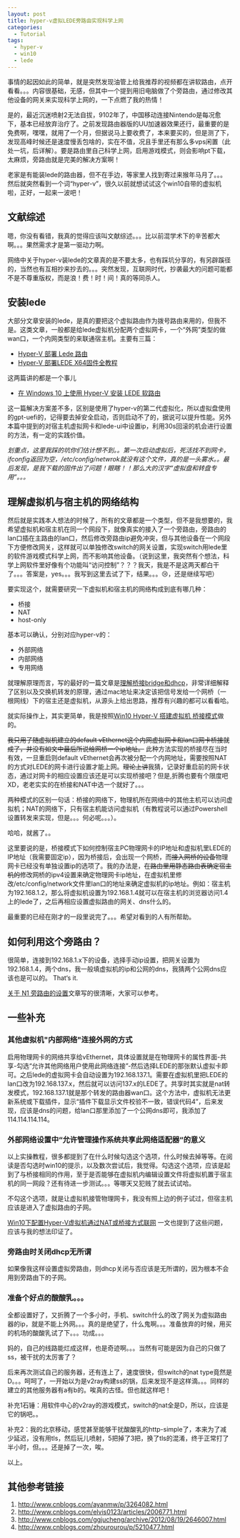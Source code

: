 ```yaml
---
layout: post
title: hyper-v虚拟LEDE旁路由实现科学上网
categories:
  - Tutorial
tags:
  - hyper-v
  - win10
  - lede
---
```


事情的起因如此的简单，就是突然发现油管上给我推荐的视频都在讲软路由，点开看看。。。内容很基础，无感，但其中一个提到用旧电脑做了个旁路由，通过修改其他设备的网关来实现科学上网的，一下点燃了我的热情！

<!-- more -->

是的，最近沉迷喷射2无法自拔，9102年了，中国移动连接Nintendo是每况愈下，基本已经放弃治疗了。之前发现路由器版的UU加速器效果还行，最重要的是免费啊，嘿嘿，就用了一个月，但据说马上要收费了，本来要买的，但是测了下，发现高峰时候还是速度慢丢包啥的，实在不值，况且手里还有那么多vps闲置（此处一坑，后详解）。要是路由里自己科学上网，启用游戏模式，则会影响pt下载，太麻烦，旁路由就是完美的解决方案啊！

老家是有能装lede的路由器，但不在手边，等家里人找到寄过来猴年马月了。。。然后就突然看到一个词“hyper-v”，很久以前就想试试这个win10自带的虚拟机啦，正好，一起来一波吧！

## 文献综述

嗯，你没有看错，我真的觉得应该叫文献综述。。。比以前混学术下的辛苦都大啊。。。果然需求才是第一驱动力啊。

网络中关于hyper-v装lede的文章真的是不要太多，也有踩坑分享的，有另辟蹊径的，当然也有互相抄来抄去的。。。突然发现，互联网时代，抄袭最大的问题可能都不是不尊重版权，而是浪！费！时！间！真的等同杀人。

## 安装lede
大部分文章安装的lede，是真的要把这个虚拟路由作为拨号路由来用的，但我不是。这类文章，一般都是给lede虚拟机分配两个虚拟网卡，一个“外网”类型的做wan口，一个内网类型的来联通宿主机。主要有三篇：
- [Hyper-V 部署 Lede 路由](https://www.zhiin.net/105a7cc2/)
- [Hyper-V 部署LEDE X64固件全教程](http://koolshare.cn/thread-84735-1-2.html)

这两篇讲的都是一个事儿

- [在 Windows 10 上使用 Hyper-V 安装 LEDE 软路由](https://blog.skk.moe/post/hyper-v-win10-lede/)

这一篇解决方案差不多，区别是使用了hyper-v的第二代虚拟化，所以虚拟盘使用的gpt-uefi的，记得要去掉安全启动，否则启动不了的，据说可以提升性能。另外本篇中提到的对宿主机虚拟网卡和lede-ui中设置ip，利用30s回滚的机会进行设置的方法，有一定的实践价值。

*划重点，这里我踩的坑你们估计想不到。。第一次启动虚拟后，死活找不到网卡，ifconfig返回为空，/etc/config/netwrok就没有这个文件，真的是一头雾水。。最后发现，是我下载的固件出了问题！眼瞎！！那么大的汉字“虚拟盘和转盘专用”。。。*

## 理解虚拟机与宿主机的网络结构
然后就是实践本人想法的时候了，所有的文章都是一个类型，但不是我想要的，我希望虚拟机和宿主机在同一个网段下，就像真实的接入了一个旁路由，旁路由的lan口插在主路由的lan口，然后修改旁路由ip避免冲突，但与其他设备在一个网段下方便修改网关，这样就可以单独修改switch的网关设置，实现switch用lede里的软件游戏模式科学上网，而不影响其他设备。（说到这里，我突然有个想法，科学上网软件里好像有个功能叫“访问控制”？？？我天，我是不是这两天都白干了。。。答案是，yes。。。我写到这里去试了下，结果。。。:cry:，还是继续写吧）

要实现这个，就需要研究一下虚拟机和宿主机的网络构成到底有哪几种：
- 桥接
- NAT
- host-only

基本可以确认，分别对应hyper-v的：
- 外部网络
- 内部网络
- 专用网络

就理解原理而言，写的最好的一篇文章是[理解桥接bridge和dhcp](https://yuerblog.cc/2017/01/22/understand-bridge-and-dhcp/)，非常详细解释了区别以及交换机转发的原理，通过mac地址来决定该把信号发给一个网桥（一根网线）下的宿主还是虚拟机，从源头上给出思路，推荐有兴趣的都可以看看哈。

就实际操作上，其实更简单，我是按照[Win10 Hyper-V 搭建虚拟机 桥接模式](https://blog.csdn.net/sinat_36203615/article/details/77969800)做的。

~~我只用了随虚拟机建立的default vEthernet这个内网虚拟网卡和lan口网卡桥接就成了，并没有如文中最后所说给网桥一个ip地址。~~ 此种方法实现的桥接尽在当时有效，一旦重启则default vEthernet会再次被分配一个内网地址，需要按照NAT的方式对LEDE的网卡进行设置才能上网。~~理论上讲~~我猜，记录好重启前的网卡状态，通过对网卡的相应设置应该还是可以实现桥接吧？但是,折腾也要有个限度吧XD，老老实实的在桥接和NAT中选一个就好了。。。 

两种模式的区别一句话：桥接的网络下，物理机所在网络中的其他主机可以访问虚拟机；NAT的网络下，只有宿主机能访问虚拟机（有教程说可以通过Powershell设置转发来实现，但是。。。何必呢。。。）。

哈哈，就酱了。。



这里要说的是，桥接模式下如何控制宿主PC物理网卡的IP地址和虚拟机里LEDE的IP地址（我需要固定ip），因为桥接后，会出现一个网桥，而~~接入网桥的设备~~物理网卡已经没有单独设置ip的选项了。我的办法是，~~在路由里用静态路由表确定宿主机的~~修改网桥的ipv4设置来确定物理网卡ip地址，在虚拟机里修改/etc/config/network文件里lan口的地址来确定虚拟机的ip地址。例如：宿主机为192.168.1.2，那么将虚拟机设置为192.168.1.4就可以在宿主机的浏览器访问1.4上的lede了，之后再相应设置虚拟路由的网关、dns什么的。

最重要的已经在刚才的一段里说完了。。。希望对看到的人有所帮助。

## 如何利用这个旁路由？

很简单，连接到192.168.1.x下的设备，选择手动ip设置，把网关设置为192.168.1.4，两个dns，我一般填虚拟机的ip和公网的dns，我猜两个公网dns应该也是可以的。 That‘s it.

[关于 N1 旁路由的设置](https://instar.me/archives/e806f8ac.html)文章写的很清晰，大家可以参考。

## 一些补充

### 其他虚拟机"内部网络"连接外网的方式

启用物理网卡的网络共享给vEthernet，具体设置就是在物理网卡的属性界面-共享-勾选“允许其他网络用户使用此网络连接”-然后选择LEDE的那张默认虚拟卡即可。之后lede的虚拟网卡会自动设置为192.168.137.1。需要在虚拟机里把LEDE的lan口改为192.168.137.x，然后就可以访问137.x的LEDE了。共享时其实就是nat转发模式，192.168.137.1就是那个转发的路由器wan口。这个方法中，虚拟机无法更新系统或下载插件，显示“插件下载显示文件校验不一致，错误代码4”，后来发现，应该是dns的问题，给lan口那里添加了一个公网dns即可，我添加了114.114.114.114。

### 外部网络设置中“允许管理操作系统共享此网络适配器“的意义

以上实操教程，很多都提到了在什么时候勾选这个选项，什么时候去掉等等。在阅读是否勾选时win10的提示，以及数次尝试后，我觉得。勾选这个选项，应该是起到了与桥接相同的作用，至于是否能够在虚拟机内编辑设置文件将虚拟机置于宿主机的同一网段？还有待进一步测试。。。等哪天又犯贱了就去试试哈。

不勾这个选项，就是让虚拟机接管物理网卡，我没有照上边的例子试过，但宿主机应该是进入了虚拟路由的子网。

[Win10下配置Hyper-V虚拟机通过NAT或桥接方式联网](https://blog.csdn.net/rrrfff/article/details/51168376) 一文也提到了这些问题，应该与我的想法印证了。

### 旁路由时关闭dhcp无所谓
如果像我这样设置虚拟旁路由，则dhcp关闭与否应该是无所谓的，因为根本不会用到旁路由下的子网。

### 准备个好点的酸酸乳。。。
全都设置好了，又折腾了一个多小时，手机、switch什么的改了网关为虚拟路由器的ip，就是不能上外网。。。真的是绝望了，什么鬼啊。。。准备放弃的时候，用买的机场的酸酸乳试了下。。。功成。。。

妈的，自己的线路能烂成这样，也是奇迹啊。。。当然有可能是因为自己的只做了ss，被干扰的太厉害了？

后来再次测试自己的服务器，还有连上了，速度很快，但switch的nat type竟然是D。。。呵呵了，一开始以为是v2ray构建ss的锅，后来发现不是这样滴。。。同样的建立的其他服务器有a有b的。唉真的古怪。但也就这样吧！

补充1石锤：用软件中心的v2ray的游戏模式，switch的nat全是D，所以，应该是它的锅吧。。

补充2：我的北京移动，感觉甚至能够干扰酸酸乳的http-simple了，本来为了减少延迟，没有用tls，然后玩儿喷射，5把掉了3把，换了tls的混淆，终于正常打了半小时，但。。。还是掉了一次，唉。

以上。

## 其他参考链接

1. http://www.cnblogs.com/ayanmw/p/3264082.html
2. http://www.cnblogs.com/elvis0123/articles/2006771.html
3. http://www.cnblogs.com/ggjucheng/archive/2012/08/19/2646007.html
4. http://www.cnblogs.com/zhourourou/p/5210477.html